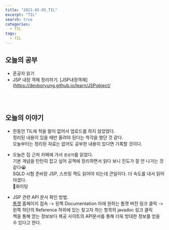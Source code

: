 ```yaml
---
title: "2021-05-05_TIL"
excerpt: "TIL"
search: true
categories: 
  - TIL
tags: 
  - TIL
---
```



## 오늘의 공부

- 혼공자 읽기
- JSP 내장 객체 정리하기. [JSP내장객체](https://devboryung.github.io/learn/JSPobject/

<br><br>

## 오늘의 이야기

- 한동안 TIL에 적을 말이 없어서 업로드를 하지 않았었다.<br> 정리된 내용이 있을 때만 올려야 된다는 착각을 했던 것 같다.<br> 오늘부터는 정리된 자료는 없어도 공부한 내용이 있다면 기록할 것이다.<br>

- 오늘은 집 근처 카페에 가서 `혼공자`를 읽었다.<br>
기본 개념을 탄탄히 잡고 싶어 공책에 정리하면서 읽다 보니 진도가 잘 안 나가는 것 같다😭<br>
SQLD 시험 준비랑 JSP, 스프링 책도 읽어야 되는데 큰일이다. 더 속도를 내서 읽어야겠다.<br>
💪화이팅<br>

- JSP 관련 API 문서 확인 방법.<br>
[톰캣](http://tomcat.apache.org/) 홈페이지 접속 -> 왼쪽 Documentation 아래 원하는 톰캣 버전 링크 클릭 -> 왼쪽 하단의 Reference 하위에 있는 찾고자 하는 항목의 javadoc 링크 클릭<br>
책을 통해 얻는 정보보다 제공 사이트의 API문서를 통해 더욱 방대한 정보를 얻을 수 있다고 한다.<br>






<br><br>


